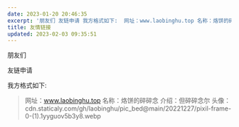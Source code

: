 ```yaml
---
date: 2023-01-20 20:46:35
excerpt: '朋友们 友链申请 我方格式如下:  网址：www.laobinghu.top 名称：烙饼的碎碎念 介绍：但碎碎念尔 头像：cdn.staticaly.com/gh/laobinghu/pic_bed@main/20221227/pixil-frame-0-(1).1yyguov5b3y8.webp '
title: 友情链接
updated: 2023-02-03 09:35:51
---
```

朋友们

<div id="qexo-friends"></div>
<link rel="stylesheet" href="https://cdn.jsdelivr.net/npm/qexo-static@1.1.3/hexo/friends/friends.css"/>
<script src="https://cdn.jsdelivr.net/npm/qexo-static@1.1.3/hexo/friends/friends.js"></script>
<script>loadQexoFriends("qexo-friends", "https://blog.admin.647382.xyz")</script>

友链申请

我方格式如下:

> 网址：www.laobinghu.top
> 名称：烙饼的碎碎念
> 介绍：但碎碎念尔
> 头像：cdn.staticaly.com/gh/laobinghu/pic\_bed@main/20221227/pixil-frame-0-(1).1yyguov5b3y8.webp

<div id="friends-api"></div>
<script src="https://unpkg.com/qexo-friends/friends-api.js"></script>
<script>qexo_friend_api("friends-api","https://blog.admin.647382.xyz");</script>
